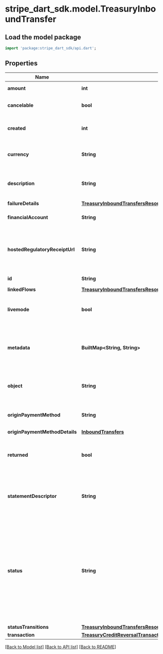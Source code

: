 # stripe_dart_sdk.model.TreasuryInboundTransfer

## Load the model package
```dart
import 'package:stripe_dart_sdk/api.dart';
```

## Properties
Name | Type | Description | Notes
------------ | ------------- | ------------- | -------------
**amount** | **int** | Amount (in cents) transferred. | 
**cancelable** | **bool** | Returns `true` if the InboundTransfer is able to be canceled. | 
**created** | **int** | Time at which the object was created. Measured in seconds since the Unix epoch. | 
**currency** | **String** | Three-letter [ISO currency code](https://www.iso.org/iso-4217-currency-codes.html), in lowercase. Must be a [supported currency](https://stripe.com/docs/currencies). | 
**description** | **String** | An arbitrary string attached to the object. Often useful for displaying to users. | [optional] 
**failureDetails** | [**TreasuryInboundTransfersResourceFailureDetails**](TreasuryInboundTransfersResourceFailureDetails.md) |  | [optional] 
**financialAccount** | **String** | The FinancialAccount that received the funds. | 
**hostedRegulatoryReceiptUrl** | **String** | A [hosted transaction receipt](https://stripe.com/docs/treasury/moving-money/regulatory-receipts) URL that is provided when money movement is considered regulated under Stripe's money transmission licenses. | [optional] 
**id** | **String** | Unique identifier for the object. | 
**linkedFlows** | [**TreasuryInboundTransfersResourceInboundTransferResourceLinkedFlows**](TreasuryInboundTransfersResourceInboundTransferResourceLinkedFlows.md) |  | 
**livemode** | **bool** | Has the value `true` if the object exists in live mode or the value `false` if the object exists in test mode. | 
**metadata** | **BuiltMap&lt;String, String&gt;** | Set of [key-value pairs](https://stripe.com/docs/api/metadata) that you can attach to an object. This can be useful for storing additional information about the object in a structured format. | 
**object** | **String** | String representing the object's type. Objects of the same type share the same value. | 
**originPaymentMethod** | **String** | The origin payment method to be debited for an InboundTransfer. | [optional] 
**originPaymentMethodDetails** | [**InboundTransfers**](InboundTransfers.md) |  | [optional] 
**returned** | **bool** | Returns `true` if the funds for an InboundTransfer were returned after the InboundTransfer went to the `succeeded` state. | [optional] 
**statementDescriptor** | **String** | Statement descriptor shown when funds are debited from the source. Not all payment networks support `statement_descriptor`. | 
**status** | **String** | Status of the InboundTransfer: `processing`, `succeeded`, `failed`, and `canceled`. An InboundTransfer is `processing` if it is created and pending. The status changes to `succeeded` once the funds have been \"confirmed\" and a `transaction` is created and posted. The status changes to `failed` if the transfer fails. | 
**statusTransitions** | [**TreasuryInboundTransfersResourceInboundTransferResourceStatusTransitions**](TreasuryInboundTransfersResourceInboundTransferResourceStatusTransitions.md) |  | 
**transaction** | [**TreasuryCreditReversalTransaction**](TreasuryCreditReversalTransaction.md) |  | [optional] 

[[Back to Model list]](../README.md#documentation-for-models) [[Back to API list]](../README.md#documentation-for-api-endpoints) [[Back to README]](../README.md)


